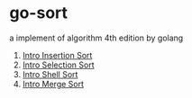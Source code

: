 # go-sort
a implement of algorithm 4th edition by golang

1. [Intro Insertion Sort](https://iiiboo.cn/yang-zhong/%E6%8E%92%E5%BA%8F---%E6%8F%92%E5%85%A5%E6%8E%92%E5%BA%8F)
2. [Intro Selection Sort](https://iiiboo.cn/yang-zhong/%E6%8E%92%E5%BA%8F---%E9%80%89%E6%8B%A9%E6%8E%92%E5%BA%8F)
3. [Intro Shell Sort](https://iiiboo.cn/yang-zhong/%E6%8E%92%E5%BA%8F---%E5%B8%8C%E5%B0%94%E6%8E%92%E5%BA%8F)
4. [Intro Merge Sort](https://iiiboo.cn/yang-zhong/%E6%8E%92%E5%BA%8F---%E5%BD%92%E5%B9%B6%E6%8E%92%E5%BA%8F)
